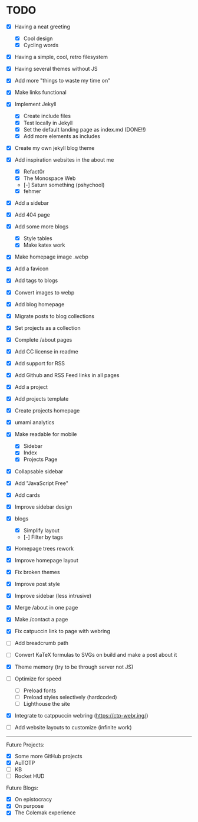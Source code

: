 # TODO

- [x] Having a neat greeting
  - [x] Cool design
  - [x] Cycling words
- [x] Having a simple, cool, retro filesystem
- [x] Having several themes without JS
- [x] Add more "things to waste my time on"
- [x] Make links functional
- [x] Implement Jekyll
  - [x] Create include files
  - [x] Test locally in Jekyll
  - [x] Set the default landing page as index.md (DONE!!)
  - [x] Add more elements as includes
- [x] Create my own jekyll blog theme
- [x] Add inspiration websites in the about me
  - [x] Refact0r
  - [x] The Monospace Web
  - [-] Saturn something (pshychool)
  - [x] fehmer
- [x] Add a sidebar
- [x] Add 404 page
- [x] Add some more blogs
  - [x] Style tables
  - [x] Make katex work
- [x] Make homepage image .webp
- [x] Add a favicon
- [x] Add tags to blogs
- [x] Convert images to webp
- [x] Add blog homepage
- [x] Migrate posts to blog collections
- [x] Set projects as a collection
- [x] Complete /about pages
- [x] Add CC license in readme
- [x] Add support for RSS
- [x] Add Github and RSS Feed links in all pages 
- [x] Add a project
- [x] Add projects template
- [x] Create projects homepage
- [x] umami analytics
- [x] Make readable for mobile
  - [x] Sidebar
  - [x] Index
  - [x] Projects Page
- [x] Collapsable sidebar
- [x] Add "JavaScript Free"
- [x] Add cards
- [x] Improve sidebar design
- [x] blogs
  - [x] Simplify layout
  - [-] Filter by tags
- [x] Homepage trees rework
- [x] Improve homepage layout
- [x] Fix broken themes
- [x] Improve post style
- [x] Improve sidebar (less intrusive)
- [x] Merge /about in one page
- [x] Make /contact a page
- [x] Fix catpuccin link to page with webring

- [ ] Add breadcrumb path
- [ ] Convert KaTeX formulas to SVGs on build and make a post about it
- [x] Theme memory (try to be through server not JS)
- [ ] Optimize for speed
  - [ ] Preload fonts
  - [ ] Preload styles selectively (hardcoded)
  - [ ] Lighthouse the site
- [x] Integrate to catppuccin webring (https://ctp-webr.ing/)
- [ ] Add website layouts to customize (infinite work)

---
Future Projects:
- [x] Some more GitHub projects
- [x] AuTOTP
- [ ] KB
- [ ] Rocket HUD

Future Blogs:
- [x] On epistocracy
- [x] On purpose
- [x] The Colemak experience